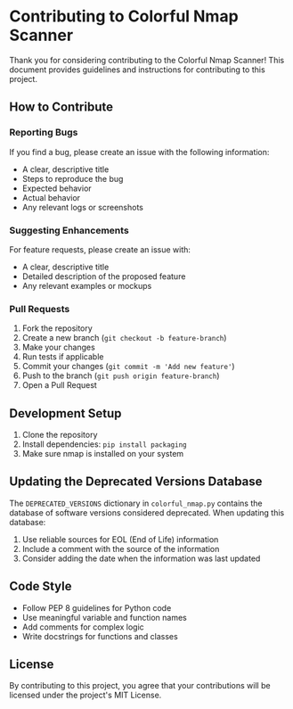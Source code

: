 # Contributing to Colorful Nmap Scanner

Thank you for considering contributing to the Colorful Nmap Scanner! This document provides guidelines and instructions for contributing to this project.

## How to Contribute

### Reporting Bugs

If you find a bug, please create an issue with the following information:
- A clear, descriptive title
- Steps to reproduce the bug
- Expected behavior
- Actual behavior
- Any relevant logs or screenshots

### Suggesting Enhancements

For feature requests, please create an issue with:
- A clear, descriptive title
- Detailed description of the proposed feature
- Any relevant examples or mockups

### Pull Requests

1. Fork the repository
2. Create a new branch (`git checkout -b feature-branch`)
3. Make your changes
4. Run tests if applicable
5. Commit your changes (`git commit -m 'Add new feature'`)
6. Push to the branch (`git push origin feature-branch`)
7. Open a Pull Request

## Development Setup

1. Clone the repository
2. Install dependencies: `pip install packaging`
3. Make sure nmap is installed on your system

## Updating the Deprecated Versions Database

The `DEPRECATED_VERSIONS` dictionary in `colorful_nmap.py` contains the database of software versions considered deprecated. When updating this database:

1. Use reliable sources for EOL (End of Life) information
2. Include a comment with the source of the information
3. Consider adding the date when the information was last updated

## Code Style

- Follow PEP 8 guidelines for Python code
- Use meaningful variable and function names
- Add comments for complex logic
- Write docstrings for functions and classes

## License

By contributing to this project, you agree that your contributions will be licensed under the project's MIT License.
